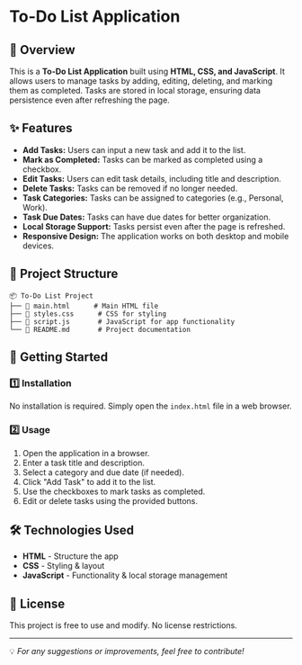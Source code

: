 # To-Do List Application

## 📌 Overview
This is a **To-Do List Application** built using **HTML, CSS, and JavaScript**. It allows users to manage tasks by adding, editing, deleting, and marking them as completed. Tasks are stored in local storage, ensuring data persistence even after refreshing the page.

## ✨ Features
- **Add Tasks:** Users can input a new task and add it to the list.
- **Mark as Completed:** Tasks can be marked as completed using a checkbox.
- **Edit Tasks:** Users can edit task details, including title and description.
- **Delete Tasks:** Tasks can be removed if no longer needed.
- **Task Categories:** Tasks can be assigned to categories (e.g., Personal, Work).
- **Task Due Dates:** Tasks can have due dates for better organization.
- **Local Storage Support:** Tasks persist even after the page is refreshed.
- **Responsive Design:** The application works on both desktop and mobile devices.

## 📁 Project Structure
```
📦 To-Do List Project
├── 📄 main.html      # Main HTML file
├── 📄 styles.css      # CSS for styling
├── 📄 script.js       # JavaScript for app functionality
└── 📄 README.md       # Project documentation
```

## 🚀 Getting Started
### 1️⃣ Installation
No installation is required. Simply open the `index.html` file in a web browser.

### 2️⃣ Usage
1. Open the application in a browser.
2. Enter a task title and description.
3. Select a category and due date (if needed).
4. Click "Add Task" to add it to the list.
5. Use the checkboxes to mark tasks as completed.
6. Edit or delete tasks using the provided buttons.

## 🛠 Technologies Used
- **HTML** - Structure the app
- **CSS** - Styling & layout
- **JavaScript** - Functionality & local storage management

## 📝 License
This project is free to use and modify. No license restrictions.

---
💡 *For any suggestions or improvements, feel free to contribute!*

